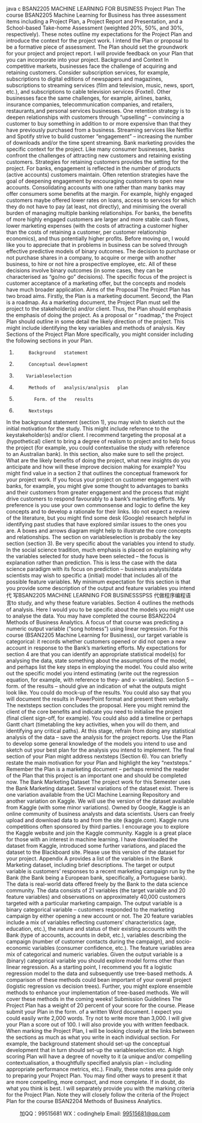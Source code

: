 java c
BSAN2205   MACHINE   LEARNING   FOR   BUSINESS
Project   Plan
The course   BSAN2205   Machine   Learning for   Business   has three assessment items   including a Project   Plan, a   Project   Report and   Presentation, and a   School-based Take-home Assessment (weighted 20%,   50%, and 30%,   respectively). These   notes outline   my   expectations for   the   Project   Plan and   introduce the context for the   project   work. I   intend the   Plan or   proposal to   be   a   formative   piece of assessment. The   Plan should set the groundwork for your   project   and   project report. I will   provide feedback on your   Plan that you   can   incorporate   into   your   project.
Background and Context
In competitive   markets,   businesses face the challenge of acquiring and   retaining   customers.   Consider subscription services, for   example, subscriptions to digital   editions   of   newspapers   and magazines, subscriptions to streaming services   (film and television,   music,   news,   sport,   etc.),   and subscriptions to cable television services   (Foxtel). Other   businesses face the same   challenges,   for   example, airlines,   banks,   insurance companies, telecommunication companies, and   retailers,   restaurants,and   personal services   businesses. One   retention strategy   is to deepen   relationships   with customers through “upselling” – convincing a customer to   buy something   in   addition   to   or   more   expensive than that they   have   previously   purchased from a   business. Streaming services   like   Netflix and Spotify strive to   build customer “engagement” –   increasing the   number of downloads   and/or the time spent streaming.
Bank   marketing   provides the specific context for the   project. Like   many   consumer   businesses,   banks   confront the   challenges of attracting   new customers and   retaining   existing   customers. Strategies   for   retaining customers   provides the setting for the   project. For   banks, engagement   is   reflected   in the number of   products   (active accounts)   customers   maintain. Often   retention strategies   have the   goal   of deepening engagement   by encouraging customers to open   new   accounts. Consolidating   accounts   with one   rather than   many   banks   may offer consumers some   benefits at the   margin. For   example, highly engaged customers   maybe offered   lower   rates on   loans, access   to   services   for   which they   do   not   have to   pay   (at   least,   not   directly), and   minimising the overall   burden of   managing   multiple banking   relationships. For   banks, the   benefits of   more   highly engaged   customers   are   larger   and   more stable cash flows,   lower   marketing expenses   (with the costs   of   attracting   a   customer   higher than the   costs   of   retaining a customer,   per customer   relationship economics),   and thus   potentially   higher   profits.
Before   moving on,   I would   like you to   appreciate that in   problems   in   business   can   be   solved through   effective   predictive   models of   binary outcomes. The decision to   purchase or   not   purchase   shares   in a company, to acquire or   merge with another   business,   to   hire   or   not   hire   a   prospective   employee, etc. All of these decisions   involve   binary outcomes   (in some   cases, they   can   be   characterised   as   “go/no go” decisions).    The specific focus   of the   project is customer   acceptance   of   a   marketing   offer,   but the   concepts and   models   have   much   broader application.
Aims of the   Proposal
The   Project   Plan   has two   broad aims. Firstly, the   Plan   is a   marketing   document. Second,   the   Plan   is   a   roadmap. As a   marketing document, the   Project   Plan   must sell the   project to   the   stakeholder(s) and/or client. Thus, the   Plan should emphasis the emphasis   of doing   the   project. As   a   proposal   or   “   roadmap,” the   Project   Plan should outline   in some detail the   likely   direction of the   project. This might include   identifying the   key variables and   methods of analysis.
Key Sections of the   Project Plan
More specifically, you   might consider   including the following sections   in your   Plan.
1.          Background   statement
2.          Conceptual development
3.         Variableselection
4.          Methods of   analysis/analysis   plan
5.            Form. of the   results
6.          Nextsteps
In the   background statement   (section   1), you   may wish to sketch out the   initial   motivation for the   study. This   might include   reference to the   keystakeholder(s) and/or client. I   recommend targeting   the   proposal at a   (hypothetical) client to   bring a degree   of   realism   to   project   and   to   help   focus   the   project (for example, you could contextualise the   study   with   reference   to   an   Australian   bank). In   this   section, also   make sure to sell the   project. What   are the   likely   benefits   of   doing the   project,   what   new   insights do you anticipate and   how will these   improve decision   making   for   example?
You   might find value   in a section 2 that   outlines the   conceptual framework   for your   project   work. If   you focus your   project on   customer engagement with   banks, for example, you   might give   some   thought to advantages to   banks and their customers from greater   engagement   and the   process that   might drive customers to   respond favourably to a   bank’s   marketing efforts. My   preference   is you   use your own commonsense and   logic to define the   key   concepts and   to   develop   a   rationale   for   their   links.    Ido   not expect a   review of the   literature,   but you   might find   some   desk   (Google)   research   helpful   in   identifying   past studies that   have explored similar   issues to the ones you   are.      A   boxes and arrows diagram   might   help to illustrate the   core   concepts   and   relationships.
The section on variableselection   is   probably the   key section   (section 3). Be very   specific   about the variables you   intend to study. In the social   science tradition,   much   emphasis   is   placed   on   explaining   why the variables selected for study   have   been selected – the focus   is explanation   rather   than prediction. This   is   less the case with the data science   paradigm with   its focus   on   prediction   –   business analysts/data scientists   may wish to specific a   (initial)   model that   includes   all   of the   possible   feature variables. My   minimum expectation for this section   is that   you   provide   some   description   of the output and feature variables you intend 代 写BSAN2205 MACHINE LEARNING FOR BUSINESSSPSS
代做程序编程语言to study,   and   why   these   feature   variables.
Section 4 outlines the   methods of analysis. Here   I   would you   to   be   specific   about   the   models   you   might   use to analyse the data. You   may   have completed the   course   BSAN2204   Methods   of   Business   Analytics. A focus of that course was   predicting a   numeric   output variable   (“song   hotness”)   using   linear   regression. For this course   (BSAN2205   Machine   Learning for   Business), our target   variable   is categorical: it   records whether   customers opened or   did   not open   a   new   account   in   response   to   the   Bank’s   marketing efforts.    My expectations for   section   4   are that   you   can   identify   an   appropriate   statistical   model(s) for analysing the data, state something   about the   assumptions   of the   model,   and   perhaps   list the   key steps   in employing the   model.    You could also   write   out   the   specific   model   you intend estimating   (write out the   regression equation, for example, with   reference to they-   and x-   variables).
Section 5 – form. of the results – should give   an   indication   of what the   outputs   might   look   like. You could do   mock-up   of the   results.    You   could also say that you will   document the   results   in   PowerPoint format and   present them verbally. The   nextsteps section concludes the   proposal. Here   you   might   remind the client of the core   benefits and   indicate you   need to   initialise the   project   (final         client sign-off, for example). You could also add   a   timeline   or   perhaps   Gantt   chart   (timetabling   the key activities, when you will do them, and   identifying   any   critical   paths). At this   stage,   refrain   from   doing any statistical analysis of the   data –   save the   analysis for   the   project   reports.      Use   the   Plan   to develop some general   knowledge of the   models you   intend to   use   and sketch   out   your   best   plan for   the analysis you intend to   implement.
The final section of your   Plan   might address   nextsteps   (Section 6). You   can   briefly   restate the   main   motivation for your   Plan and   highlight the   key “nextsteps.”   Remember the   Plan is a   marketing   document –   perhaps   remind the   reader of the   Plan that this   project is an   important one   and   should   be completed   now.
The   Bank   Marketing   Dataset
The   project work for this Semester   uses the   Bank   Marketing dataset. Several   variations   of the   dataset exist. There   is one variation available from the   UCI   Machine   Learning   Repository   and another variation on   Kaggle. We will   use the version of the   dataset   available from   Kaggle   (with   some   minor variations).    Owned   by Google,   Kaggle   is an online   community   of   business   analysts   and   data   scientists. Users can freely   upload and download   data   to   and from   the   site   (kaggle.com).      Kaggle   runs competitions often sponsored   by third   parties.      I encourage you   to   explore   the   Kaggle   website   and join the   Kaggle community. Kaggle   is a great   place for those   with   an   interest   in   machine   learning.
I   have downloaded the dataset from   Kaggle,   introduced some further variations, and   placed   the dataset to the   Blackboard site.    Please   use this version of the   dataset for   your   project.      Appendix   A   provides a   list of the variables   in the   Bank   Marketing dataset,   including   brief descriptions. The target   or output variable   is customers’   responses to a   recent   marketing campaign   run   by the   Bank   (the   Bank   being a   European   bank, specifically, a   Portuguese bank). The   data   is   real-world   data   offered   freely   by the   Bank to the   data science community.    The data consists   of   21   variables   (the target   variable and 20 feature variables) and observations on   approximately   40,000   customers   targeted   with a   particular   marketing campaign. The output variable   is a   binary   categorical variable   –   customers   responded to the   marketing campaign   by either opening a   new   account   or   not. The   20   feature variables   include a   mix of variables   reflecting customers’ characteristics   (age,   education,
etc.), the   nature and status   of their existing accounts   with the   Bank   (type   of   accounts,   accounts   in debit, etc.), variables describing the campaign   (number of   customer   contacts   during   the   campaign),   and socio-economic variables   (consumer confidence, etc.).    The feature variables area   mix of categorical and   numeric variables.
Given the output variable   is a   (binary) categorical variable you should   explore   model   forms   other   than   linear   regression. As a starting   point,   I   recommend you fit a   logistic   regression   model to the   data and subsequently   use tree-based   methods. A comparison of these   methods   could   bean   important of your overall   project (logistic   regression vs decision trees).      Further, you   might explore   ensemble   methods to enhance your   implementation of tree-based   methods. We will cover these methods   in the coming weeks!
Submission Guidelines
The   Project   Plan   has a weight of   20   percent of your score for the   course.      Please   submit   your   Plan   in      the form. of a written Word document.      I   expect you   could   easily   write   2,000   words.    Try   not   to   write more than 3,000.    I will give   your   Plan   a   score   out   of   100.      I   will   also   provide   you   with   written   feedback.    When   marking the   Project   Plan,   I will   be   looking closely at the   links   between the   sections   as   much as what you write   in each   individual section.      For example,   the   background   statement   should set-up the   conceptual development that in turn should   set-up   the variableselection   etc. A   high scoring   Plan will   have a degree of   novelty to   it   (a   unique   and/or   compelling   contextualisation,   a   thoughtfully specified analysis   plan –   including appropriate   performance   metrics, etc.).      Finally, these   notes area guide only to   preparing your   Project   Plan.    You   may find other   ways to   present   it   that   are      more compelling,   more compact, and   more complete.      If   in   doubt,   do what   you   think   is   best.
I will separately   provide you with the   marking   criteria for the   Project   Plan.      Note they will   closely   follow the criteria of the   Project   Plan for the   course   BSAN2204   Methods of   Business Analytics.

         
加QQ：99515681  WX：codinghelp  Email: 99515681@qq.com

